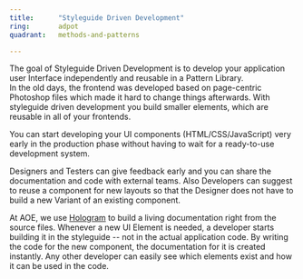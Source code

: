 ```yaml
---
title:      "Styleguide Driven Development"
ring:       adpot
quadrant:   methods-and-patterns

---
```

The goal of Styleguide Driven Development is to develop your application user Interface independently and reusable in a Pattern Library.  
In the old days, the frontend was developed based on page-centric Photoshop files which made it hard to change things afterwards.
With styleguide driven development you build smaller elements, which are reusable in all of your frontends.

You can start developing your UI components (HTML/CSS/JavaScript) very early in the production phase without having to wait for a ready-to-use development system.  

Designers and Testers can give feedback early and you can share the documentation and code with external teams.
Also Developers can suggest to reuse a component for new layouts so that the Designer does not have to build a new Variant of an existing component.

At AOE, we use [Hologram](https://trulia.github.io/hologram/) to build a living documentation right from the source files. Whenever a new UI Element is needed, a developer starts building it in the styleguide -- not in the actual application code. By writing the code for the new component, the documentation for it is created instantly. Any other developer can easily see which elements exist and how it can be used in the code.
